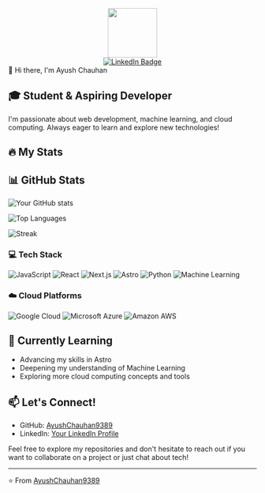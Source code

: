 <div id="header" align="center">
  <img src="https://media.giphy.com/media/M9gbBd9nbDrOTu1Mqx/giphy.gif" width="100"/>
  <div id="badges">
  <a href="https://www.linkedin.com/in/ayush-chauhan-a05687303/">
    <img src="https://img.shields.io/badge/LinkedIn-blue?style=for-the-badge&logo=linkedin&logoColor=white" alt="LinkedIn Badge"/>
  </a>
</div>
  <img src="https://komarev.com/ghpvc/?username=AyushChauhan9389&style=flat-square&color=blue" alt=""/>
</div>
👋 Hi there, I'm Ayush Chauhan

## 🎓 Student & Aspiring Developer

I'm passionate about web development, machine learning, and cloud computing. Always eager to learn and explore new technologies!

## 🔥 My Stats

## 📊 GitHub Stats

![Your GitHub stats]([https://github-readme-stats.vercel.app/api?username=AyushChauhan9389&show_icons=true&theme=radical](https://github-readme-stats.vercel.app/api?username=AyushChauhan9389&theme=algolia&show_icons=true&hide_border=true&count_private=true))

![Top Languages](https://github-readme-stats.vercel.app/api?username=AyushChauhan9389&theme=algolia&show_icons=true&hide_border=true&count_private=true)

![Streak](https://github-readme-streak-stats.herokuapp.com/?user=AyushChauhan9389&theme=algolia&hide_border=true)


### 💻 Tech Stack

![JavaScript](https://img.shields.io/badge/-JavaScript-F7DF1E?style=flat-square&logo=javascript&logoColor=black)
![React](https://img.shields.io/badge/-React-61DAFB?style=flat-square&logo=react&logoColor=black)
![Next.js](https://img.shields.io/badge/-Next.js-000000?style=flat-square&logo=next.js&logoColor=white)
![Astro](https://img.shields.io/badge/-Astro-FF5D01?style=flat-square&logo=astro&logoColor=white)
![Python](https://img.shields.io/badge/-Python-3776AB?style=flat-square&logo=python&logoColor=white)
![Machine Learning](https://img.shields.io/badge/-Machine%20Learning-01D277?style=flat-square&logo=python&logoColor=white)

### ☁️ Cloud Platforms

![Google Cloud](https://img.shields.io/badge/-Google%20Cloud-4285F4?style=flat-square&logo=google-cloud&logoColor=white)
![Microsoft Azure](https://img.shields.io/badge/-Microsoft%20Azure-0089D6?style=flat-square&logo=microsoft-azure&logoColor=white)
![Amazon AWS](https://img.shields.io/badge/-Amazon%20AWS-232F3E?style=flat-square&logo=amazon-aws&logoColor=white)

## 🌱 Currently Learning

- Advancing my skills in Astro
- Deepening my understanding of Machine Learning
- Exploring more cloud computing concepts and tools


## 📫 Let's Connect!

- GitHub: [AyushChauhan9389](https://github.com/AyushChauhan9389)
- LinkedIn: [Your LinkedIn Profile](https://www.linkedin.com/in/ayush-chauhan-a05687303/)

Feel free to explore my repositories and don't hesitate to reach out if you want to collaborate on a project or just chat about tech!

---

⭐️ From [AyushChauhan9389](https://github.com/AyushChauhan9389)


